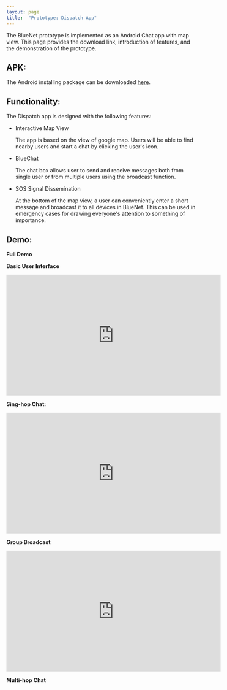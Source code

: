 ```yaml
---
layout: page
title:  "Prototype: Dispatch App"
---
```


The BlueNet prototype is implemented as an Android Chat app with map view. This page provides the download link, introduction of features, and the demonstration of the prototype.

## APK: 
The Android installing package can be downloaded [here][apk].


[apk]: https://github.com/jlinear/DispatchApp/releases/download/v1.1-alpha/app-dispatch.apk

<!-- ## Screenshots:
<p align="center">
<img src="../assets/img/.png" alt="demo_screenshots" height="300px"/>
</p> -->

## Functionality:
The Dispatch app is designed with the following features:
- Interactive Map View

	The app is based on the view of google map. Users will be able to find nearby users and start a chat by clicking the user's icon.

- BlueChat

	The chat box allows user to send and receive messages both from single user or from multiple users using the broadcast function.

- SOS Signal Dissemination

	At the bottom of the map view, a user can conveniently enter a short message and broadcast it to all devices in BlueNet. This can be used in emergency cases for drawing everyone's attention to something of importance.

## Demo:

**Full Demo**

**Basic User Interface**

<iframe width="560" height="315" src="https://www.youtube.com/embed/i3MHNxwUe0A" frameborder="0" allow="autoplay; encrypted-media" allowfullscreen></iframe>

**Sing-hop Chat:**

<iframe width="560" height="315" src="https://www.youtube.com/embed/zTYGq3GSmO0" frameborder="0" allow="autoplay; encrypted-media" allowfullscreen></iframe>

**Group Broadcast**

<iframe width="560" height="315" src="https://www.youtube.com/embed/WtIV4Xy2yVQ" frameborder="0" allow="autoplay; encrypted-media" allowfullscreen></iframe>

**Multi-hop Chat**



